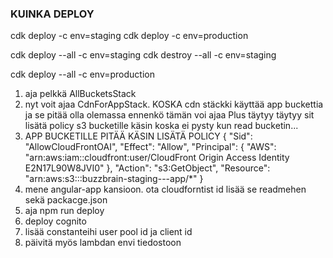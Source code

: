 ### KUINKA DEPLOY

cdk deploy -c env=staging
cdk deploy -c env=production

cdk deploy --all -c env=staging
cdk destroy --all -c env=staging

cdk deploy --all -c env=production

1. aja pelkkä AllBucketsStack
2. nyt voit ajaa CdnForAppStack. KOSKA cdn stäckki käyttää app buckettia ja se pitää olla olemassa ennenkö tämän voi ajaa
   Plus täytyy täytyy sit lisätä policy s3 bucketille käsin koska ei pysty kun read bucketin...
3. APP BUCKETILLE PITÄÄ KÄSIN LISÄTÄ POLICY
   {
   "Sid": "AllowCloudFrontOAI",
   "Effect": "Allow",
   "Principal": {
   "AWS": "arn:aws:iam::cloudfront:user/CloudFront Origin Access Identity E2N17L90W8JVI0"
   },
   "Action": "s3:GetObject",
   "Resource": "arn:aws:s3:::buzzbrain-staging---app/\*"
   }
4. mene angular-app kansioon. ota cloudforntist id lisää se readmehen sekä packacge.json
5. aja npm run deploy
6. deploy cognito
7. lisää constanteihi user pool id ja client id
8. päivitä myös lambdan envi tiedostoon
